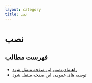 ```yaml
---
layout: category
title: نصب
---
```


# نصب

## فهرست مطالب
- [راهنمای نصب](./installation_guide.html) [این صفحه منتقل شود](https://wiki.archusers.ir/index.php/%D8%B1%D8%A7%D9%87%D9%86%D9%85%D8%A7%DB%8C_%D9%86%D8%B5%D8%A8)
- [توصیه های عمومی](./general_recommendations.html) [این صفحه منتقل شود](https://wiki.archusers.ir/index.php/%D8%AA%D9%88%D8%B5%DB%8C%D9%87%E2%80%8C%D9%87%D8%A7%DB%8C_%D8%B9%D9%85%D9%88%D9%85%DB%8C)

